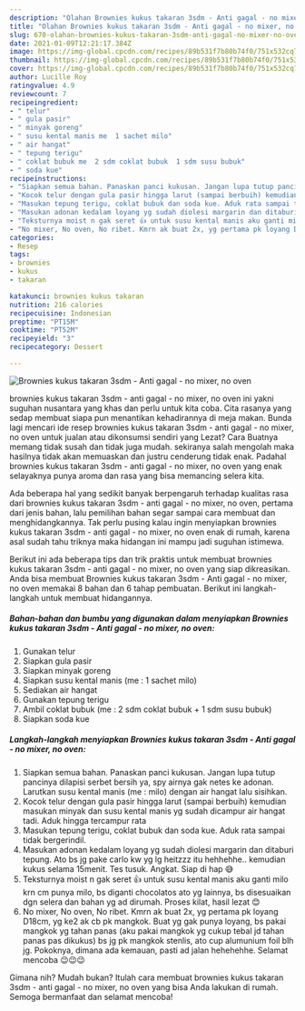 ```yaml
---
description: "Olahan Brownies kukus takaran 3sdm - Anti gagal - no mixer, no oven | Resep Bumbu Brownies kukus takaran 3sdm - Anti gagal - no mixer, no oven Yang Menggugah Selera"
title: "Olahan Brownies kukus takaran 3sdm - Anti gagal - no mixer, no oven | Resep Bumbu Brownies kukus takaran 3sdm - Anti gagal - no mixer, no oven Yang Menggugah Selera"
slug: 670-olahan-brownies-kukus-takaran-3sdm-anti-gagal-no-mixer-no-oven-resep-bumbu-brownies-kukus-takaran-3sdm-anti-gagal-no-mixer-no-oven-yang-menggugah-selera
date: 2021-01-09T12:21:17.384Z
image: https://img-global.cpcdn.com/recipes/89b531f7b80b74f0/751x532cq70/brownies-kukus-takaran-3sdm-anti-gagal-no-mixer-no-oven-foto-resep-utama.jpg
thumbnail: https://img-global.cpcdn.com/recipes/89b531f7b80b74f0/751x532cq70/brownies-kukus-takaran-3sdm-anti-gagal-no-mixer-no-oven-foto-resep-utama.jpg
cover: https://img-global.cpcdn.com/recipes/89b531f7b80b74f0/751x532cq70/brownies-kukus-takaran-3sdm-anti-gagal-no-mixer-no-oven-foto-resep-utama.jpg
author: Lucille Roy
ratingvalue: 4.9
reviewcount: 7
recipeingredient:
- " telur"
- " gula pasir"
- " minyak goreng"
- " susu kental manis me  1 sachet milo"
- " air hangat"
- " tepung terigu"
- " coklat bubuk me  2 sdm coklat bubuk  1 sdm susu bubuk"
- " soda kue"
recipeinstructions:
- "Siapkan semua bahan. Panaskan panci kukusan. Jangan lupa tutup pancinya dilapisi serbet bersih ya, spy airnya gak netes ke adonan. Larutkan susu kental manis (me : milo) dengan air hangat lalu sisihkan."
- "Kocok telur dengan gula pasir hingga larut (sampai berbuih) kemudian masukan minyak dan susu kental manis yg sudah dicampur air hangat tadi. Aduk hingga tercampur rata"
- "Masukan tepung terigu, coklat bubuk dan soda kue. Aduk rata sampai tidak bergerindil."
- "Masukan adonan kedalam loyang yg sudah diolesi margarin dan ditaburi tepung. Ato bs jg pake carlo kw yg lg heitzzz itu hehhehhe.. kemudian kukus selama 15menit. Tes tusuk. Angkat. Siap di hap 😅"
- "Teksturnya moist n gak seret 👍 untuk susu kental manis aku ganti milo krn cm punya milo, bs diganti chocolatos ato yg lainnya, bs disesuaikan dgn selera dan bahan yg ad dirumah. Proses kilat, hasil lezat 😊"
- "No mixer, No oven, No ribet. Kmrn ak buat 2x, yg pertama pk loyang D18cm, yg ke2 ak cb pk mangkok. Buat yg gak punya loyang, bs pakai mangkok yg tahan panas (aku pakai mangkok yg cukup tebal jd tahan panas pas dikukus) bs jg pk mangkok stenlis, ato cup alumunium foil blh jg. Pokoknya, dimana ada kemauan, pasti ad jalan hehehehhe. Selamat mencoba 😉😉😉"
categories:
- Resep
tags:
- brownies
- kukus
- takaran

katakunci: brownies kukus takaran 
nutrition: 216 calories
recipecuisine: Indonesian
preptime: "PT15M"
cooktime: "PT52M"
recipeyield: "3"
recipecategory: Dessert

---
```



![Brownies kukus takaran 3sdm - Anti gagal - no mixer, no oven](https://img-global.cpcdn.com/recipes/89b531f7b80b74f0/751x532cq70/brownies-kukus-takaran-3sdm-anti-gagal-no-mixer-no-oven-foto-resep-utama.jpg)


brownies kukus takaran 3sdm - anti gagal - no mixer, no oven ini yakni suguhan nusantara yang khas dan perlu untuk kita coba. Cita rasanya yang sedap membuat siapa pun menantikan kehadirannya di meja makan.
Bunda lagi mencari ide resep brownies kukus takaran 3sdm - anti gagal - no mixer, no oven untuk jualan atau dikonsumsi sendiri yang Lezat? Cara Buatnya memang tidak susah dan tidak juga mudah. sekiranya salah mengolah maka hasilnya tidak akan memuaskan dan justru cenderung tidak enak. Padahal brownies kukus takaran 3sdm - anti gagal - no mixer, no oven yang enak selayaknya punya aroma dan rasa yang bisa memancing selera kita.



Ada beberapa hal yang sedikit banyak berpengaruh terhadap kualitas rasa dari brownies kukus takaran 3sdm - anti gagal - no mixer, no oven, pertama dari jenis bahan, lalu pemilihan bahan segar sampai cara membuat dan menghidangkannya. Tak perlu pusing kalau ingin menyiapkan brownies kukus takaran 3sdm - anti gagal - no mixer, no oven enak di rumah, karena asal sudah tahu triknya maka hidangan ini mampu jadi suguhan istimewa.


Berikut ini ada beberapa tips dan trik praktis untuk membuat brownies kukus takaran 3sdm - anti gagal - no mixer, no oven yang siap dikreasikan. Anda bisa membuat Brownies kukus takaran 3sdm - Anti gagal - no mixer, no oven memakai 8 bahan dan 6 tahap pembuatan. Berikut ini langkah-langkah untuk membuat hidangannya.

<!--inarticleads1-->

##### Bahan-bahan dan bumbu yang digunakan dalam menyiapkan Brownies kukus takaran 3sdm - Anti gagal - no mixer, no oven:

1. Gunakan  telur
1. Siapkan  gula pasir
1. Siapkan  minyak goreng
1. Siapkan  susu kental manis (me : 1 sachet milo)
1. Sediakan  air hangat
1. Gunakan  tepung terigu
1. Ambil  coklat bubuk (me : 2 sdm coklat bubuk + 1 sdm susu bubuk)
1. Siapkan  soda kue




<!--inarticleads2-->

##### Langkah-langkah menyiapkan Brownies kukus takaran 3sdm - Anti gagal - no mixer, no oven:

1. Siapkan semua bahan. Panaskan panci kukusan. Jangan lupa tutup pancinya dilapisi serbet bersih ya, spy airnya gak netes ke adonan. Larutkan susu kental manis (me : milo) dengan air hangat lalu sisihkan.
1. Kocok telur dengan gula pasir hingga larut (sampai berbuih) kemudian masukan minyak dan susu kental manis yg sudah dicampur air hangat tadi. Aduk hingga tercampur rata
1. Masukan tepung terigu, coklat bubuk dan soda kue. Aduk rata sampai tidak bergerindil.
1. Masukan adonan kedalam loyang yg sudah diolesi margarin dan ditaburi tepung. Ato bs jg pake carlo kw yg lg heitzzz itu hehhehhe.. kemudian kukus selama 15menit. Tes tusuk. Angkat. Siap di hap 😅
1. Teksturnya moist n gak seret 👍 untuk susu kental manis aku ganti milo krn cm punya milo, bs diganti chocolatos ato yg lainnya, bs disesuaikan dgn selera dan bahan yg ad dirumah. Proses kilat, hasil lezat 😊
1. No mixer, No oven, No ribet. Kmrn ak buat 2x, yg pertama pk loyang D18cm, yg ke2 ak cb pk mangkok. Buat yg gak punya loyang, bs pakai mangkok yg tahan panas (aku pakai mangkok yg cukup tebal jd tahan panas pas dikukus) bs jg pk mangkok stenlis, ato cup alumunium foil blh jg. Pokoknya, dimana ada kemauan, pasti ad jalan hehehehhe. Selamat mencoba 😉😉😉




Gimana nih? Mudah bukan? Itulah cara membuat brownies kukus takaran 3sdm - anti gagal - no mixer, no oven yang bisa Anda lakukan di rumah. Semoga bermanfaat dan selamat mencoba!
